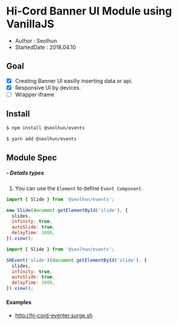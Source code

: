 # Hi-Cord Banner UI Module using VanillaJS

- Author : Seolhun
- StartedDate : 2018.04.10

## Goal

- [x] Creating Banner UI easilly inserting data or api.
- [x] Responsive UI by devices.
- [ ] Wrapper iframe

## Install

```bash
$ npm install @seolhun/events
```

```bash
$ yarn add @seolhun/events
```

## Module Spec

##### - Details types

1. You can use the `Element` to define `Event Component`.

```js
import { Slide } from '@seolhun/events';

new Slide(document.getElementById('slide'), {
  slides,
  infinity: true,
  autoSlide: true,
  delayTime: 3000,
}).view();
```

```js
import { Slide } from '@seolhun/events';

SHEvent('slide')(document.getElementById('slide'), {
  slides,
  infinity: true,
  autoSlide: true,
  delayTime: 3000,
}).view();

```

#### Examples
- <a href='http://hi-cord-eventer.surge.sh' target='_blank' rel='noopener noreferrer'>http://hi-cord-eventer.surge.sh</a>